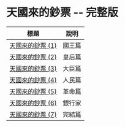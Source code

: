 # 天國來的鈔票 -- 完整版

| 標題  |  說明  |
|--------|-----------|
|  [天國來的鈔票 (1)](../novel/HeavenMoney1.html)  |  國王篇  |
|  [天國來的鈔票 (2)](../novel/HeavenMoney2.html)  |  皇后篇  |
|  [天國來的鈔票 (3)](../novel/HeavenMoney3.html)  |  大臣篇  |
|  [天國來的鈔票 (4)](../novel/HeavenMoney4.html)  |  人民篇  |
|  [天國來的鈔票 (5)](../novel/HeavenMoney5.html)  |  革命篇  |
|  [天國來的鈔票 (6)](../novel/HeavenMoney6.html)  |  銀行家  |
|  [天國來的鈔票 (7)](../novel/HeavenMoney7.html)  |  完結篇  |
